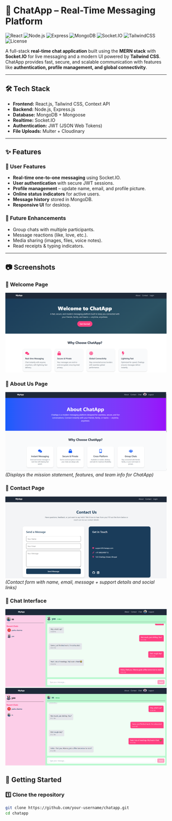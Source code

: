 # 💬 ChatApp – Real-Time Messaging Platform

![React](https://img.shields.io/badge/Frontend-React-blue)
![Node.js](https://img.shields.io/badge/Backend-Node.js-green)
![Express](https://img.shields.io/badge/Framework-Express-lightgrey)
![MongoDB](https://img.shields.io/badge/Database-MongoDB-brightgreen)
![Socket.IO](https://img.shields.io/badge/Realtime-Socket.IO-black)
![TailwindCSS](https://img.shields.io/badge/UI-TailwindCSS-06B6D4)
![License](https://img.shields.io/badge/License-MIT-yellow)

A full-stack **real-time chat application** built using the **MERN stack** with **Socket.IO** for live messaging and a modern UI powered by **Tailwind CSS**.  
ChatApp provides fast, secure, and scalable communication with features like **authentication, profile management, and global connectivity**.

---

## 🛠️ Tech Stack

- **Frontend:** React.js, Tailwind CSS, Context API  
- **Backend:** Node.js, Express.js  
- **Database:** MongoDB + Mongoose  
- **Realtime:** Socket.IO  
- **Authentication:** JWT (JSON Web Tokens)  
- **File Uploads:** Multer + Cloudinary  

---

## ✨ Features

### 🔹 User Features
- **Real-time one-to-one messaging** using Socket.IO.  
- **User authentication** with secure JWT sessions.  
- **Profile management** – update name, email, and profile picture.  
- **Online status indicators** for active users.  
- **Message history** stored in MongoDB.  
- **Responsive UI** for desktop. 

### 🔹 Future Enhancements
- Group chats with multiple participants.  
- Message reactions (like, love, etc.).  
- Media sharing (images, files, voice notes).  
- Read receipts & typing indicators.  

---

## 📷 Screenshots  

### 🔹 Welcome Page  
![Welcome Page](./frontend/Screenshot/chatwelcome.png)  

### 🔹 About Us Page  
![About Page](./frontend/Screenshot/chatabout.png)  
*(Displays the mission statement, features, and team info for ChatApp)*  

### 🔹 Contact Page  
![Contact Page](./frontend/Screenshot/chatcontact.png)  
*(Contact form with name, email, message + support details and social links)*  

### 🔹 Chat Interface  
![Chat UI](./frontend/Screenshot/chatwithyas.png)  
![Chat Dark Mode](./frontend/Screenshot/chatwithss.png)  


## 🚀 Getting Started

### 1️⃣ Clone the repository
```bash
git clone https://github.com/your-username/chatapp.git
cd chatapp

